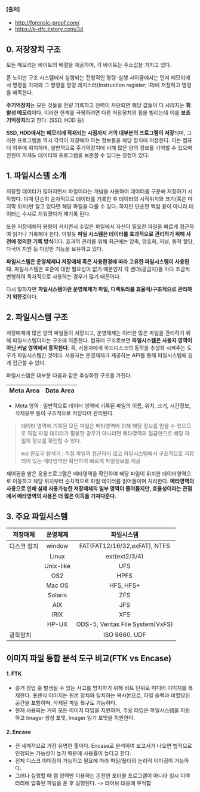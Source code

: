 #### [출처]

- http://forensic-proof.com/
- https://k-dfc.tistory.com/34



## 0. 저장장치 구조

모든 메모리는 바이트의 배열을 제공하며, 각 바이트는 주소값을 가지고 있다. 

폰 노이만 구조 시스템에서 실행되는 전형적인 명령-실행 사이클에서는 먼저 메모리에서 명령을 가져와 그 명령을 명령 레지스터(Instruction register; IR)에 저장하고 명령을 해독한다. 

**주기억장치**는 모든 것들을 전량 기록하고 전력이 차단되면 해당 값들이 다 사라지는 **휘발성 메모리**이다. 이러한 한계를 극복하려면 다른 저장장치의 힘을 빌리는데 이를 **보조기억장치**라고 한다. (SSD, HDD 등)

**SSD, HDD에서는 메모리에 적재되는 시점까지 거의 대부분의 프로그램이 저장**되며, 그러한 프로그램들 역시 각각이 저장해야 하는 정보들을 해당 장치에 저장한다. 이는 컴퓨터 외부에 위치하며, 일반적으로 주기억장치에 비해 많은 양의 정보를 기억할 수 있으며 전원이 꺼져도 데이터와 프로그램을 보존할 수 있다는 장점이 있다.



## 1. 파일시스템 소개

저장할 데이터가 많아지면서 파일이라는 개념을 사용하여 데이터를 구분해 저장하기 시작했다. 이때 단순히 순차적으로 데이터를 기록한 후 데이터의 시작위치와 크기(혹은 마지막 위치)만 알고 있다면 해당 파일을 다룰 수 있다. 하지만 단순한 백업 용이 아니라 데이터는 수시로 지워졌다가 재기록 된다.

또한 저장매체의 용량이 커지면서 수많은 파일에서 자신이 필요한 파일을 빠르게 접근하여 읽거나 기록해야 한다. 이렇듯 **파일 시스템은 데이터를 효과적으로 관리하기 위해 사전에 정의한 기록 방식**이다. 효과적 관리를 위해 최근에는 압축, 암호화, 저널, 동적 할당, 다국어 지원 등 다양한 기능을 보유하고 있다. 

**파일시스템은 운영체제나 저장매체 혹은 사용환경에 따라 고유한 파일시스템이 사용된다.** 파일시스템은 표준에 대한 필요성이 없기 때문인지 각 벤더(공급자)들 마다 조금씩 변형하여 독자적으로 사용하는 경우가 많기 때문이다.

다시 말하자면 **파일시스템이란 운영체제가 파일, 디렉토리를 효율적/구조적으로 관리하기 위한것**이다.



## 2. 파일시스템 구조

저장매체에 많은 양의 파일들이 저장되고, 운영체제는 이러한 많은 파일을 관리하기 위해 파일시스템이라는 구조에 의존한다. 컴퓨터 구조로보면 **파일시스템은 사용자 영역이 아닌 커널 영역에서 동작한다.** 즉, 사용자에게 하드디스크의 동작을 추상화 시켜주는 도구가 파일시스템인 것이다. 사용자는 운영체제가 제공하는 API를 통해 파일시스템에 쉽게 접근할 수 있다.

파일시스템은 대부분 다음과 같은 추상화된 구조를 가진다.

| Meta Area | Data Area |
| :-------: | --------- |

- Meta 영역 : 일반적으로 데이터 영역에 기록된 파일의 이름, 위치, 크기, 시간정보, 삭제유무 등이 구조적으로 저장되어 관리된다.

> 데이터 영역에 기록된 모든 파일은 메타영역에 의해 해당 정보를 얻을 수 있으므로 직접 파일 데이터가 필욯한 경우가 아니라면 메타영역의 접급만으로 해당 파일의 정보를 확인할 수 있다.
>
> ex) 윈도우 탐색기 : 직접 파일의 접근하지 않고 파일시스템에서 구조적으로 저장되어 있는 메타영역만 확인하여 빠르게 파일정보를 제공

제어권을 받은 응용프로그램은 메타영역을 확인하여 해당 파일이 위치한 데이터영역으로 이동하고 해당 위치부터 순차적으로 파일 데이터를 읽어들이며 처리한다. **메타영역의 사용으로 인해 실제 사용가능한 저장매체의 일부 영역이 줄어들지만, 효율성이라는 관점에서 메타영역의 사용은 더 많은 이득을 가져다준다.**



## 3. 주요 파일시스템

| 저장매체    | 운영체제  |            파일시스템            |
| ----------- | :-------: | :------------------------------: |
| 디스크 장치 |  window   |   FAT(FAT12/16/32,exFAT), NTFS   |
|             |   Linux   |          ext(ext2/3/4)           |
|             | Unix-like |               UFS                |
|             |    OS2    |               HPFS               |
|             |  Mac OS   |            HFS, HFS+             |
|             |  Solaris  |               ZFS                |
|             |    AIX    |               JFS                |
|             |   IRIX    |               XFS                |
|             |   HP-UX   | ODS-5, Veritas File System(VxFS) |
| 광학장치    |           |          ISO 9660, UDF           |



## 이미지 파일 통합 분석 도구 비교(FTK vs Encase)

#### 1. FTK

- 증거 장업 중 발생될 수 있는 사고를 방지하기 위해 비트 단위로 미디어 이미지를 복제한다. 포렌식 이미지는 원본 장치와 일치하는 복사본으로, 파일 슬랙과 비할당된 공간을 포함하며, 삭제된 파일 복구도 가능하다. 
- 현재 사용되는 거의 모든 이미지 타입을 지원하며, 주요 타임은 파일시스템을 지원하고 Imager 생성 포맷, Imager 읽기 포맷을 지원한다.

#### 2. Encase

- 전 세계적으로 가장 유명한 툴이다. Encase로 분석하여 보고서가 나오면 법적으로 인정되는 가능성이 높기 때문에 사용률이 높다고 한다.
- 전체 디스크 이미징이 가능하고 필요에 따라 파일/폴더의 논리적 이미징이 가능하다.
- 그러나 실행할 때 램 영역만 이용하는 온전한 포터블 프로그램이 아니라 임시 디렉터리에 압축된 파일을 푼 후 실행된다. -> 라이브 대응에 부적합

